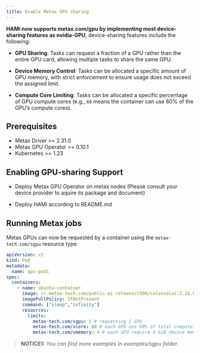 ```yaml
---
title: Enable Metax GPU sharing
---
```


**HAMi now supports metax.com/gpu by implementing most device-sharing features as nvidia-GPU**, device-sharing features include the following:

- **GPU Sharing**: Tasks can request a fraction of a GPU rather than the entire GPU card, allowing multiple tasks to share the same GPU.

- **Device Memory Control**: Tasks can be allocated a specific amount of GPU memory, with strict enforcement to ensure usage does not exceed the assigned limit.

- **Compute Core Limiting**: Tasks can be allocated a specific percentage of GPU compute cores (e.g., `60` means the container can use 60% of the GPU’s compute cores).

## Prerequisites

* Metax Driver >= 2.31.0
* Metax GPU Operator >= 0.10.1
* Kubernetes >= 1.23

## Enabling GPU-sharing Support

* Deploy Metax GPU Operator on metax nodes (Please consult your device provider to aquire its package and document)

* Deploy HAMi according to README.md

## Running Metax jobs

Metax GPUs can now be requested by a container
using the `metax-tech.com/sgpu`  resource type:

```yaml
apiVersion: v1
kind: Pod
metadata:
  name: gpu-pod1
spec:
  containers:
    - name: ubuntu-container
      image: cr.metax-tech.com/public-ai-release/c500/colossalai:2.24.0.5-py38-ubuntu20.04-amd64 
      imagePullPolicy: IfNotPresent
      command: ["sleep","infinity"]
      resources:
        limits:
          metax-tech.com/sgpu: 1 # requesting 1 GPU 
          metax-tech.com/vcore: 60 # each GPU use 60% of total compute cores
          metax-tech.com/vmemory: 4 # each GPU require 4 GiB device memory
```

> **NOTICE1:** *You can find more examples in examples/sgpu folder.*
